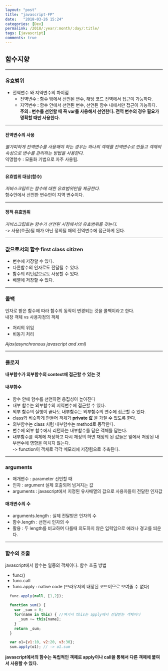 ```yaml
---
layout: "post"
title: "javascript-FP"
date:   "2018-03-26 15:24"
categories: [Dev]
permalink: /2018/:year/:month/:day/:title/
tags: [javascript]
comments: true
---
```

## 함수지향
---
### 유효범위
- 전역변수 와 지역변수의 차이점
  - 전역변수 : 함수 밖에서 선언된 변수, 해당 코드 전역에서 접근이 가능하다.
  - 지역변수 : 함수 안에서 선언된 변수, 선언된 함수 내에서만 접근이 가능하다.  
**주의 : 변수를 선언할 때 꼭 var를 사용해서 선언한다. 전역 변수의 경우 필요가 명확할 때만 사용한다.**   

---
#### 전역변수의 사용
*불가피하게 전역변수를 사용해야 하는 경우는 하나의 객체를 전역변수로 만들고 객체의 속성으로 변수를 관리하는 방법을 사용한다.*  
익명함수 : 모듈화 기법으로 자주 사용됨.  

---
#### 유효범위 대상(함수)
*자바스크립트는 함수에 대한 유효범위만을 제공한다.*   
함수안에서 선언한 변수만이 지역 변수이다.   

---
#### 정적 유효범위
*자바스크립트는 함수거 선언된 시점에서의 유효범위를 갖는다.*  
-> 사용(호출)될 때가 아닌 정의될 때의 전역변수에 접근하게 된다.

---
### 값으로서의 함수 first class citizen
- 변수에 저장할 수 있다.
- 다른함수의 인자로도 전달될 수 있다.
- 함수의 리턴값으로도 사용할 수 있다.
- 배열에 저장할 수 있다.  

---
### 콜백
인자로 받은 함수에 따라 함수의 동작이 변경되는 것을 콜백이라고 한다.  
내장 객체 vs 사용자정의 객체  
- 처리의 위임
- 비동기 처리

*Ajax(asynchronous javascript and xml)*  

---
### 클로저
**내부함수가 외부함수의 context에 접근할 수 있는 것**  

#### 내부함수
- 함수 안에 함수를 선언하면 응집성이 높아진다  
- 내부 함수는 외부함수의 지역변수에 접근할 수 있다.
- 외부 함수의 실행이 끝나도 내부함수는 외부함수의 변수에 접근할 수 있다.
- class와 비슷하게 만들어 객체가 **private 값** 을 가질 수 있도록 한다.
- 외부함수는 class 처럼 내부함수는 method로 동작한다.
- 변수에 외부 함수에서 리턴하는 내부함수를 담은 객체를 담는다.
- 내부함수를 객체에 저장하고 다시 재정의 하면 재정의 된 값들은 앞에서 저장된 내부변수에 영향을 미치지 않는다.  
-> function이 객체로 각각 메모리에 저장됨으로 추측된다.

---
### arguments
- 매개변수 : parameter 선언할 때
- 인자 : argument 실제 호출되어 넘겨지는 값
- arguments : javascript에서 지정된 유사배열의 값으로 사용자들이 전달한 인자값

#### 매개변수의 수
- arguments.length : 실제 전달받은 인자의 수
- 함수.length : 선언시 인자의 수
- 활용 : 두 length를 비교하여 다를때 의도하지 않은 입력임으로 에러나 경고를 띄운다.

---
### 함수의 호출
javascript에서 함수는 일종의 객체이다.
함수 호출 방법
- func()
- func.call
- func.apply : native code (브라우저의 내장된 코드이므로 보여줄 수 없다)
``` javascript
  func.apply(null, [1,2]);

  function sum() {
    var _sum = 0;
    for(name in this) { //여기서 this는 apply에서 전달받는 객체이다
      _sum += this[name];
    }
    return _sum;
  }

  var o1={v1:10, v2:20, v3:30};
  sum.apply(o1); // -> o1.sum
````
**javascript에서의 함수는 독립적인 객체로 apply이나 call을 통해서 다른 객체에 붙여서 사용할 수 있다.**
